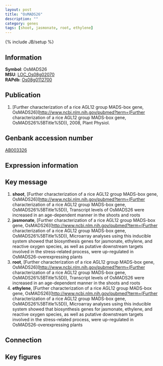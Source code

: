 ```yaml
---
layout: post
title: "OsMADS26"
description: ""
category: genes
tags: [shoot, jasmonate, root, ethylene]
---
```

{% include JB/setup %}

## Information
__Symbol__: OsMADS26  
__MSU__: [LOC_Os08g02070](http://rice.plantbiology.msu.edu/cgi-bin/ORF_infopage.cgi?orf=LOC_Os08g02070)  
__RAPdb__: [Os08g0112700](http://rapdb.dna.affrc.go.jp/viewer/gbrowse_details/irgsp1?name=Os08g0112700)  

## Publication
1. [Further characterization of a rice AGL12 group MADS-box gene, OsMADS26](http://www.ncbi.nlm.nih.gov/pubmed?term=(Further characterization of a rice AGL12 group MADS-box gene, OsMADS26%5BTitle%5D)), 2008, Plant Physiol.

## Genbank accession number
[AB003326](http://www.ncbi.nlm.nih.gov/nuccore/AB003326)

## Expression information

## Key message
1. __shoot__, [Further characterization of a rice AGL12 group MADS-box gene, OsMADS26](http://www.ncbi.nlm.nih.gov/pubmed?term=(Further characterization of a rice AGL12 group MADS-box gene, OsMADS26%5BTitle%5D)),  Transcript levels of OsMADS26 were increased in an age-dependent manner in the shoots and roots
2. __jasmonate__, [Further characterization of a rice AGL12 group MADS-box gene, OsMADS26](http://www.ncbi.nlm.nih.gov/pubmed?term=(Further characterization of a rice AGL12 group MADS-box gene, OsMADS26%5BTitle%5D)),  Microarray analyses using this inducible system showed that biosynthesis genes for jasmonate, ethylene, and reactive oxygen species, as well as putative downstream targets involved in the stress-related process, were up-regulated in OsMADS26-overexpressing plants
3. __root__, [Further characterization of a rice AGL12 group MADS-box gene, OsMADS26](http://www.ncbi.nlm.nih.gov/pubmed?term=(Further characterization of a rice AGL12 group MADS-box gene, OsMADS26%5BTitle%5D)),  Transcript levels of OsMADS26 were increased in an age-dependent manner in the shoots and roots
4. __ethylene__, [Further characterization of a rice AGL12 group MADS-box gene, OsMADS26](http://www.ncbi.nlm.nih.gov/pubmed?term=(Further characterization of a rice AGL12 group MADS-box gene, OsMADS26%5BTitle%5D)),  Microarray analyses using this inducible system showed that biosynthesis genes for jasmonate, ethylene, and reactive oxygen species, as well as putative downstream targets involved in the stress-related process, were up-regulated in OsMADS26-overexpressing plants

## Connection

## Key figures


